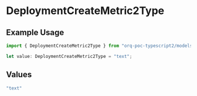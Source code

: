 # DeploymentCreateMetric2Type

## Example Usage

```typescript
import { DeploymentCreateMetric2Type } from "orq-poc-typescript2/models/operations";

let value: DeploymentCreateMetric2Type = "text";
```

## Values

```typescript
"text"
```